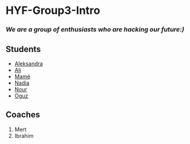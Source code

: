 # HYF-Group3-Intro

### _We are a group of enthusiasts who are hacking our future:)_

## Students

* [Aleksandra](https://github.com/aleks2407/Info-about-me)
* [Ali](https://github.com/aleks2407/class-9-10/blob/master/student-bios/Abdulhamid_Ali.md)
* [Mamé](https://github.com/mametur/group-intro-9-10_3/blob/master/mame.md)
* [Nadia]()
* [Nour]()
* [Oguz](https://github.com/aleks2407/class-9-10/blob/master/student-bios/oguzkarademir.md)

## Coaches
1. Mert
2. Ibrahim

